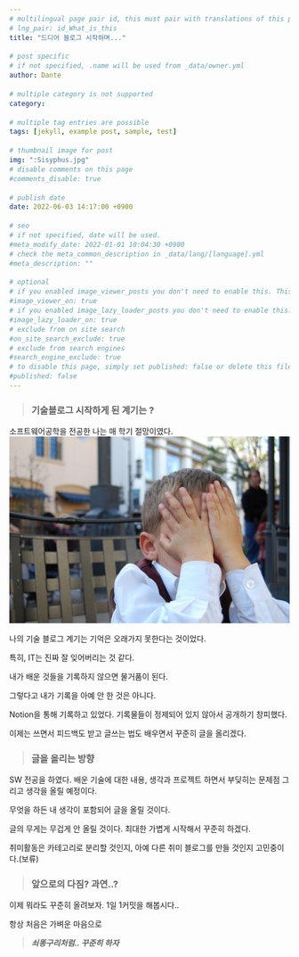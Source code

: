 ```yaml
---
# multilingual page pair id, this must pair with translations of this page. (This name must be unique)
# lng_pair: id_What_is_this
title: "드디어 블로그 시작하며..."

# post specific
# if not specified, .name will be used from _data/owner.yml
author: Dante

# multiple category is not supported
category:

# multiple tag entries are possible
tags: [jekyll, example post, sample, test]

# thumbnail image for post
img: ":Sisyphus.jpg"
# disable comments on this page
#comments_disable: true

# publish date
date: 2022-06-03 14:17:00 +0900

# seo
# if not specified, date will be used.
#meta_modify_date: 2022-01-01 10:04:30 +0900
# check the meta_common_description in _data/lang/[language].yml
#meta_description: ""

# optional
# if you enabled image_viewer_posts you don't need to enable this. This is only if image_viewer_posts = false
#image_viewer_on: true
# if you enabled image_lazy_loader_posts you don't need to enable this. This is only if image_lazy_loader_posts = false
#image_lazy_loader_on: true
# exclude from on site search
#on_site_search_exclude: true
# exclude from search engines
#search_engine_exclude: true
# to disable this page, simply set published: false or delete this file
#published: false
---
```

<!-- outline-start -->

> ### 기술블로그 시작하게 된 계기는 ?

소프트웨어공학을 전공한 나는 매 학기 절망이였다.
![](../assets/img/posts/Embarrassment.jpg)

나의 기술 블로그 계기는 기억은 오래가지 못한다는 것이었다.

특히, IT는 진짜 잘 잊어버리는 것 같다.

내가 배운 것들을 기록하지 않으면 물거품이 된다.

그렇다고 내가 기록을 아예 안 한 것은 아니다.

Notion을 통해 기록하고 있었다. 기록물들이 정제되어 있지 않아서 공개하기 창피했다.

이제는 쓰면서 피드백도 받고 글쓰는 법도 배우면서 꾸준히 글을 올리겠다.


> ### 글을 올리는 방향

SW 전공을 하였다. 배운 기술에 대한 내용, 생각과 프로젝트 하면서 부딪히는 문제점 그리고 생각을 올릴 예정이다.

무엇을 하든 내 생각이 포함되어 글을 올릴 것이다.

글의 무게는 무겁게 안 올릴 것이다. 최대한 가볍게 시작해서 꾸준히 하겠다.

취미활동은 카테고리로 분리할 것인지, 아예 다른 취미 블로그를 만들 것인지 고민중이다.(보류)


> ### 앞으로의 다짐? 과연..?

이제 뭐라도 꾸준히 올려보자. 1일 1커밋을 해봅시다..

항상 처음은 가벼운 마음으로

> **_쇠똥구리처럼.. 꾸준히 하자_**



